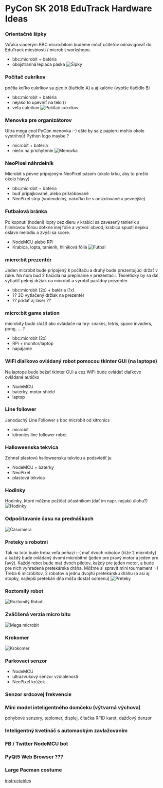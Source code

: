---
---

# PyCon SK 2018 EduTrack Hardware Ideas

### Orientačné šípky
Vďaka viacerým BBC micro:bitom budeme môcť učiteľov odnavigovať do EduTrack miestnosti / microbit workshopu.
* bbc:microbit + batéria
* obojstranná lepiaca páska
![Šípky](/images/pycon2018_ideas/arrow.jpg)

### Počítač cukríkov
počíta koľko cukríkov sa zjedlo (tlačidlo A) a aj kalórie (vypíše tlačidlo B)
* bbc:microbit + batéria
* nejako to upevniť na telo ()
* véľa cukríkov
![Počítač cukríkov](/images/pycon2018_ideas/dog_tag.jpg)

### Menovka pre organizátorov
Ultra mega cool PyCon menovka :-) ešte by sa z papieru mohlo okolo vystrihnúť Python logo maybe ?
* microbit + batéria
* niečo na prichytenie
![Menovka](/images/pycon2018_ideas/badge.gif)

### NeoPixel náhrdelník
Microbit s pevne pripojeným NeoPixel pásom (okolo krku, aby to prešlo okolo hlavy)
* bbc:microbit + batéria
* buď pripájkované, alebo prišróbované
* NeoPixel strip (vodeodolný, nakoľko tie s odizolované a pevnejšie)

### Futbalová bránka
Po kopnutí (hodení) lopty cez dieru v krabici sa zavesený tanierik s hliníkovou fóliou dotkne inej fólie a vytvorí obvod,
krabica spustí nejakú oslavn melódiu a zvýši sa score.
* NodeMCU alebo RPi
* Krabica, lopta, tanierik, hliníková fólia
![Futbal](/images/pycon2018_ideas/football.jpg)

### micro:bit prezentér
Jeden microbit bude pripojený k počítaču a druhý bude prezentujúci držať v ruke. Na ňom bud 2 tlačidlá na prepínanie v prezentácii. Teoreticky by sa dal vytlačiť pekný držiak na microbit a vyrobiť parádny prezentér.
* bbc:microbit (2x) + batéria (1x)
* ?? 3D vytlačený držiak na prezentér
* ?? pridať aj laser ??

### micro:bit game station
microbity budú slúžiť ako ovládače na hry: snakes, tetris, space invaders, pong, ... ?
* bbc:microbit (2x)
* RPi + monitor/laptop
* napájanie

### WiFi diaľkovo ovládaný robot pomocou tkinter GUI (na laptope)
Na laptope bude bežať tkinter GUI a cez WiFi bude ovládať diaľkovo ovládané autíčko
* NodeMCU
* baterky, motor shield
* laptop

### Line follower
Jenoduchý Line Follower s bbc microbit od kitronics
* microbit
* kitronics line follower robot

### Halloweenska tekvica
Zohnať plastovú halloweensku tekvicu a podsvietiť ju
* NodeMCU + baterky
* NeoPixel
* plastová tekvica

### Hodinky
Hodinky, ktoré môžme požičať účastníkom (dať im napr. nejakú úlohu?)
![Hodinky](/images/pycon2018_ideas/wrist_watch.jpg)

### Odpočítavanie času na prednáškach
![Čǎsomiera](/images/pycon2018_ideas/talk_timer.jpg)

### Preteky s robotmi
Tak na toto bude treba veľa peňazí :-( mať dvoch robotov (čiže 2 microbity) a každý bude ovládaný dvomi microbitmi (jeden pre pravý motor a jeden pre ľavý). Každý robot bude mať dvoch pilotov, každý pre jeden motor, a bude pre nich vyhradená pretekárska dráha. Môžme si spraviť mini tournament :-) Treba 6 microbitov, 2 robotov a jednu dvojitú pretekársku dráhu (a asi aj stopky, najlepší pretekári dňa môžu dostať odmenu)
![Preteky](/images/pycon2018_ideas/small_robots.jpg)

### Roztomilý robot
![Roztomilý Robot](/images/pycon2018_ideas/cute_robot.jpg)

### Zväčšená verzia micro bitu
![Mega microbit](/images/pycon2018_ideas/mega_microbit.jpg)

### Krokomer
![Krokomer](/images/pycon2018_ideas/pedometer.jpg)

### Parkovací senzor
* NodeMCU
* ultrazvukový senzor vzdialenosti
* NeoPixel krúžok

### Senzor srdcovej frekvencie

### Mini model inteligentného domčeku (výtvarná výchova)
pohybové senzory, teplomer, displej, čítačka RFID karet, dažďový denzor

### Inteligentný kvetináč s automackým zavlažovaním

### FB / Twitter NodeMCU bot

### PyQt5 Web Browser ???

### Large Pacman costume
[instructables](https://www.instructables.com/id/Pacman-LED-Pixel-Panel-Costume)

